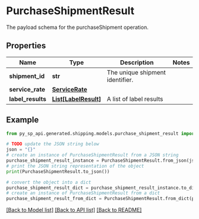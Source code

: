 # PurchaseShipmentResult

The payload schema for the purchaseShipment operation.

## Properties

Name | Type | Description | Notes
------------ | ------------- | ------------- | -------------
**shipment_id** | **str** | The unique shipment identifier. | 
**service_rate** | [**ServiceRate**](ServiceRate.md) |  | 
**label_results** | [**List[LabelResult]**](LabelResult.md) | A list of label results | 

## Example

```python
from py_sp_api.generated.shipping.models.purchase_shipment_result import PurchaseShipmentResult

# TODO update the JSON string below
json = "{}"
# create an instance of PurchaseShipmentResult from a JSON string
purchase_shipment_result_instance = PurchaseShipmentResult.from_json(json)
# print the JSON string representation of the object
print(PurchaseShipmentResult.to_json())

# convert the object into a dict
purchase_shipment_result_dict = purchase_shipment_result_instance.to_dict()
# create an instance of PurchaseShipmentResult from a dict
purchase_shipment_result_from_dict = PurchaseShipmentResult.from_dict(purchase_shipment_result_dict)
```
[[Back to Model list]](../README.md#documentation-for-models) [[Back to API list]](../README.md#documentation-for-api-endpoints) [[Back to README]](../README.md)


